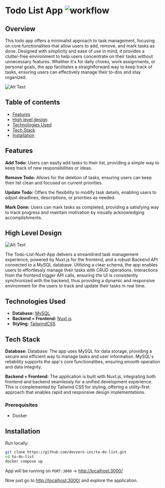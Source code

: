 # Todo List App ![ workflow](https://github.com/devzero-inc/to-do-list/actions/workflows/todo-nuxt.yml/badge.svg)

## Overview
This todo app offers a minimalist approach to task management, focusing on core functionalities that allow users to add, remove, and mark tasks as done. Designed with simplicity and ease of use in mind, it provides a clutter-free environment to help users concentrate on their tasks without unnecessary features. Whether it's for daily chores, work assignments, or personal goals, the app facilitates a straightforward way to keep track of tasks, ensuring users can effectively manage their to-dos and stay organized.

![Alt Text](https://i.imgur.com/Vi4JNhm.png)

## Table of contents
- [Features](#features)
- [High level design](#high-level-design)
- [Technologies Used](#technologies-used)
- [Tech Stack](#tech-stack)
- [Installation](#installation)

## Features

**Add Todo:** Users can easily add tasks to their list, providing a simple way to keep track of new responsibilities or ideas.

**Remove Todo:** Allows for the deletion of tasks, ensuring users can keep their list clean and focused on current priorities.

**Update Todo:** Offers the flexibility to modify task details, enabling users to adjust deadlines, descriptions, or priorities as needed.

**Mark Done:** Users can mark tasks as completed, providing a satisfying way to track progress and maintain motivation by visually acknowledging accomplishments.

## High Level Design
![Alt Text](https://i.imgur.com/YtRFVzB.png)

The Todo-List-Nuxt-App delivers a streamlined task management experience, powered by Nuxt.js for the frontend, and a robust Backend API connected to a MySQL database. Utilizing a clear schema, the app enables users to effortlessly manage their tasks with CRUD operations. Interactions from the frontend trigger API calls, ensuring the UI is consistently synchronized with the backend, thus providing a dynamic and responsive environment for the users to track and update their tasks in real time.

## Technologies Used   

- **Database:** [MySQL](https://www.mysql.com/)
- **Backend + Frontend:** [Nuxt.js](https://nuxt.com/)
- **Styling:** [TailwindCSS](https://tailwindcss.com/)

## Tech Stack

**Database:** Database: The app uses MySQL for data storage, providing a secure and efficient way to manage tasks and user information. MySQL's reliability supports the app's core functionalities, ensuring smooth operation and data integrity.

**Backend + Frontend:** The application is built with Nuxt.js, integrating both frontend and backend seamlessly for a unified development experience. This is complemented by Tailwind CSS for styling, offering a utility-first approach that enables rapid and responsive design implementations.

### Prerequisites
- Docker

## Installation

Run locally: 
```bash
git clone https://github.com/devzero-inc/to-do-list.git
cd to-do-list
docker compose up
```
App will be running on ```PORT:3000``` -> [http://localhost:3000/](http://localhost:3000/)

Now just go to [http://localhost:3000/](http://localhost:3000/) and explore the application.
